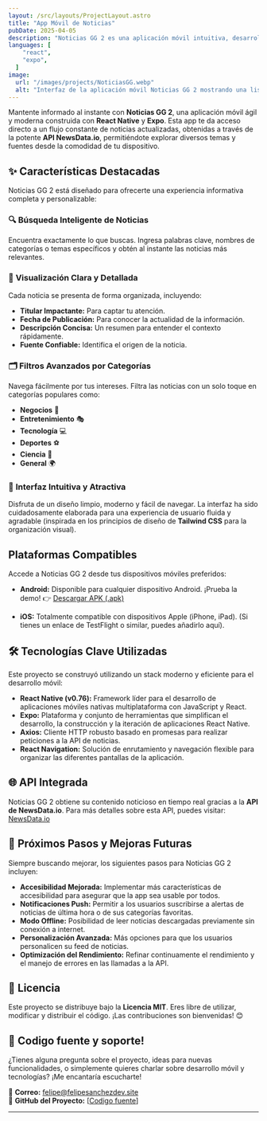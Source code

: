 ```yaml
---
layout: /src/layouts/ProjectLayout.astro
title: "App Móvil de Noticias"
pubDate: 2025-04-05
description: "Noticias GG 2 es una aplicación móvil intuitiva, desarrollada con React Native y Expo, que te mantiene al día con las últimas noticias de diversas fuentes y categorías, utilizando la API de NewsData.io."
languages: [
    "react",
    "expo",
  ]
image:
  url: "/images/projects/NoticiasGG.webp"
  alt: "Interfaz de la aplicación móvil Noticias GG 2 mostrando una lista de titulares de noticias."
---
```


Mantente informado al instante con **Noticias GG 2**, una aplicación móvil ágil y moderna construida con **React Native** y **Expo**. Esta app te da acceso directo a un flujo constante de noticias actualizadas, obtenidas a través de la potente **API NewsData.io**, permitiéndote explorar diversos temas y fuentes desde la comodidad de tu dispositivo.

## ✨ Características Destacadas

Noticias GG 2 está diseñado para ofrecerte una experiencia informativa completa y personalizable:

### 🔍 **Búsqueda Inteligente de Noticias**

Encuentra exactamente lo que buscas. Ingresa palabras clave, nombres de categorías o temas específicos y obtén al instante las noticias más relevantes.

### 📰 **Visualización Clara y Detallada**

Cada noticia se presenta de forma organizada, incluyendo:

- **Titular Impactante:** Para captar tu atención.
- **Fecha de Publicación:** Para conocer la actualidad de la información.
- **Descripción Concisa:** Un resumen para entender el contexto rápidamente.
- **Fuente Confiable:** Identifica el origen de la noticia.

### 🗂️ **Filtros Avanzados por Categorías**

Navega fácilmente por tus intereses. Filtra las noticias con un solo toque en categorías populares como:

- **Negocios** 💼
- **Entretenimiento** 🎭
- **Tecnología** 💻
- **Deportes** ⚽
- **Ciencia** 🔬
- **General** 🌍

### 🎨 **Interfaz Intuitiva y Atractiva**

Disfruta de un diseño limpio, moderno y fácil de navegar. La interfaz ha sido cuidadosamente elaborada para una experiencia de usuario fluida y agradable (inspirada en los principios de diseño de **Tailwind CSS** para la organización visual).

## Plataformas Compatibles

Accede a Noticias GG 2 desde tus dispositivos móviles preferidos:

- **Android:** Disponible para cualquier dispositivo Android.
  ¡Prueba la demo! 👉 [Descargar APK (.apk)](https://github.com/felipesanchez-dev/app-noticias/blob/main/apk/NoticiasGG.apk?raw=true)

- **iOS:** Totalmente compatible con dispositivos Apple (iPhone, iPad). (Si tienes un enlace de TestFlight o similar, puedes añadirlo aquí).

## 🛠️ Tecnologías Clave Utilizadas

Este proyecto se construyó utilizando un stack moderno y eficiente para el desarrollo móvil:

- **React Native (v0.76):** Framework líder para el desarrollo de aplicaciones móviles nativas multiplataforma con JavaScript y React.
- **Expo:** Plataforma y conjunto de herramientas que simplifican el desarrollo, la construcción y la iteración de aplicaciones React Native.
- **Axios:** Cliente HTTP robusto basado en promesas para realizar peticiones a la API de noticias.
- **React Navigation:** Solución de enrutamiento y navegación flexible para organizar las diferentes pantallas de la aplicación.

## 🌐 API Integrada

Noticias GG 2 obtiene su contenido noticioso en tiempo real gracias a la **API de NewsData.io**.
Para más detalles sobre esta API, puedes visitar: [NewsData.io](https://newsdata.io/)

## 🚀 Próximos Pasos y Mejoras Futuras

Siempre buscando mejorar, los siguientes pasos para Noticias GG 2 incluyen:

- **Accesibilidad Mejorada:** Implementar más características de accesibilidad para asegurar que la app sea usable por todos.
- **Notificaciones Push:** Permitir a los usuarios suscribirse a alertas de noticias de última hora o de sus categorías favoritas.
- **Modo Offline:** Posibilidad de leer noticias descargadas previamente sin conexión a internet.
- **Personalización Avanzada:** Más opciones para que los usuarios personalicen su feed de noticias.
- **Optimización del Rendimiento:** Refinar continuamente el rendimiento y el manejo de errores en las llamadas a la API.

## 📄 Licencia

Este proyecto se distribuye bajo la **Licencia MIT**. Eres libre de utilizar, modificar y distribuir el código. ¡Las contribuciones son bienvenidas! 😊

## 💬 Codigo fuente y soporte!

¿Tienes alguna pregunta sobre el proyecto, ideas para nuevas funcionalidades, o simplemente quieres charlar sobre desarrollo móvil y tecnologías? ¡Me encantaría escucharte!

📧 **Correo:** [felipe@felipesanchezdev.site](mailto:felipe@felipesanchezdev.site) <br>
🔗 **GitHub del Proyecto:** [[Codigo fuente](https://github.com/felipesanchez-dev/app-noticias)]

---
